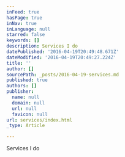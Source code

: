 ```yaml
---
inFeed: true
hasPage: true
inNav: true
inLanguage: null
starred: false
keywords: []
description: Services I do
datePublished: '2016-04-19T20:49:48.671Z'
dateModified: '2016-04-19T20:49:27.224Z'
title: ''
author: []
sourcePath: _posts/2016-04-19-services.md
published: true
authors: []
publisher:
  name: null
  domain: null
  url: null
  favicon: null
url: services/index.html
_type: Article

---
```

Services I do